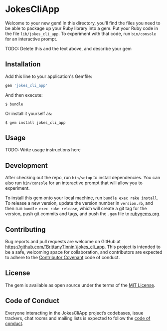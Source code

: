 # JokesCliApp

Welcome to your new gem! In this directory, you'll find the files you need to be able to package up your Ruby library into a gem. Put your Ruby code in the file `lib/jokes_cli_app`. To experiment with that code, run `bin/console` for an interactive prompt.

TODO: Delete this and the text above, and describe your gem

## Installation

Add this line to your application's Gemfile:

```ruby
gem 'jokes_cli_app'
```

And then execute:

    $ bundle

Or install it yourself as:

    $ gem install jokes_cli_app

## Usage

TODO: Write usage instructions here

## Development

After checking out the repo, run `bin/setup` to install dependencies. You can also run `bin/console` for an interactive prompt that will allow you to experiment.

To install this gem onto your local machine, run `bundle exec rake install`. To release a new version, update the version number in `version.rb`, and then run `bundle exec rake release`, which will create a git tag for the version, push git commits and tags, and push the `.gem` file to [rubygems.org](https://rubygems.org).

## Contributing

Bug reports and pull requests are welcome on GitHub at https://github.com/'BrittanyTinnin'/jokes_cli_app. This project is intended to be a safe, welcoming space for collaboration, and contributors are expected to adhere to the [Contributor Covenant](http://contributor-covenant.org) code of conduct.

## License

The gem is available as open source under the terms of the [MIT License](https://opensource.org/licenses/MIT).

## Code of Conduct

Everyone interacting in the JokesCliApp project’s codebases, issue trackers, chat rooms and mailing lists is expected to follow the [code of conduct](https://github.com/'BrittanyTinnin'/jokes_cli_app/blob/master/CODE_OF_CONDUCT.md).
